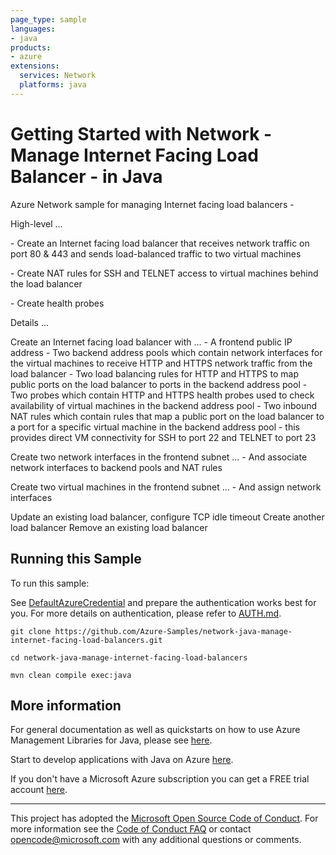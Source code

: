 ```yaml
---
page_type: sample
languages:
- java
products:
- azure
extensions:
  services: Network
  platforms: java
---
```


# Getting Started with Network - Manage Internet Facing Load Balancer - in Java #


  Azure Network sample for managing Internet facing load balancers -
  <p>
  High-level ...
  <p>
  - Create an Internet facing load balancer that receives network traffic on
  port 80 &amp; 443 and sends load-balanced traffic to two virtual machines
  <p>
  - Create NAT rules for SSH and TELNET access to virtual
  machines behind the load balancer
  <p>
  - Create health probes
  <p>
  Details ...
  <p>
  Create an Internet facing load balancer with ...
  - A frontend public IP address
  - Two backend address pools which contain network interfaces for the virtual
  machines to receive HTTP and HTTPS network traffic from the load balancer
  - Two load balancing rules for HTTP and HTTPS to map public ports on the load
  balancer to ports in the backend address pool
  - Two probes which contain HTTP and HTTPS health probes used to check availability
  of virtual machines in the backend address pool
  - Two inbound NAT rules which contain rules that map a public port on the load
  balancer to a port for a specific virtual machine in the backend address pool
  - this provides direct VM connectivity for SSH to port 22 and TELNET to port 23
  <p>
  Create two network interfaces in the frontend subnet ...
  - And associate network interfaces to backend pools and NAT rules
  <p>
  Create two virtual machines in the frontend subnet ...
  - And assign network interfaces
  <p>
  Update an existing load balancer, configure TCP idle timeout
  Create another load balancer
  Remove an existing load balancer
 

## Running this Sample ##

To run this sample:

See [DefaultAzureCredential](https://github.com/Azure/azure-sdk-for-java/tree/master/sdk/identity/azure-identity#defaultazurecredential) and prepare the authentication works best for you. For more details on authentication, please refer to [AUTH.md](https://github.com/Azure/azure-sdk-for-java/blob/master/sdk/resourcemanager/docs/AUTH.md).

    git clone https://github.com/Azure-Samples/network-java-manage-internet-facing-load-balancers.git

    cd network-java-manage-internet-facing-load-balancers

    mvn clean compile exec:java

## More information ##

For general documentation as well as quickstarts on how to use Azure Management Libraries for Java, please see [here](https://aka.ms/azsdk/java/mgmt).

Start to develop applications with Java on Azure [here](http://azure.com/java).

If you don't have a Microsoft Azure subscription you can get a FREE trial account [here](http://go.microsoft.com/fwlink/?LinkId=330212).

---

This project has adopted the [Microsoft Open Source Code of Conduct](https://opensource.microsoft.com/codeofconduct/). For more information see the [Code of Conduct FAQ](https://opensource.microsoft.com/codeofconduct/faq/) or contact [opencode@microsoft.com](mailto:opencode@microsoft.com) with any additional questions or comments.